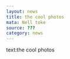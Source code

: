 ```yaml
---
layout: news
title: the cool photos
mata: Nell toke
source: ???
category: news
---
```

text:the cool photos
